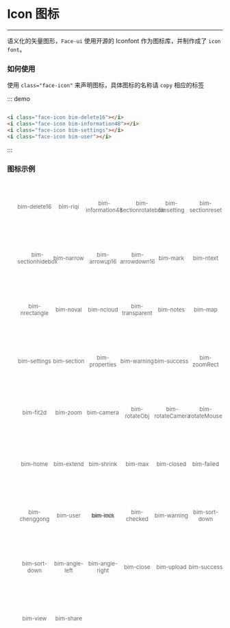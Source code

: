 <style lang="less">
  .icon-list {
    list-style: none;
    li {
      float: left;
      width: 16.66%;
      text-align: center;
      height: 120px;
      line-height: 120px;
      color: #666;
      font-size: 13px;
      transition: color .15s linear;
      span {
        display: inline-block;
        line-height: normal;
        vertical-align: middle;
      }
    }
    .face-icon {
        font-size: 32px;
        margin-bottom:15px;
    }
  }
</style>

# Icon 图标

----
语义化的矢量图形，```Face-ui``` 使用开源的 Iconfont 作为图标库，并制作成了 ```icon font```。
### 如何使用

使用 ```class="face-icon"``` 来声明图标，具体图标的名称请 ```copy``` 相应的标签

<div class="demo-block">
  <i class="face-icon bim-delete16"></i>
  <i class="face-icon bim-information48"></i>
  <i class="face-icon bim-settings"></i>
  <i class="face-icon bim-user"></i>
</div>

::: demo
```html

<i class="face-icon bim-delete16"></i>
<i class="face-icon bim-information48"></i>
<i class="face-icon bim-settings"></i>
<i class="face-icon bim-user"></i>

```
:::

### 图标示例

<ul class="icon-list">
  <li>
      <span>
          <i class="face-icon bim-delete16"></i>
          <p class="icon-name">bim-delete16</p>
      </span>
  </li>
  <li>
      <span>
          <i class="face-icon bim-riqi"></i>
          <p class="icon-name">bim-riqi</p>
      </span>
  </li>
  <li>
      <span>
          <i class="face-icon bim-information48"></i>
          <p class="icon-name">bim-information48</p>
      </span>
  </li>
  <li>
      <span>
          <i class="face-icon bim-sectionrotatebox"></i>
          <p class="icon-name">bim-sectionrotatebox</p>
      </span>
  </li>
  <li>
      <span>
          <i class="face-icon bim-filesetting"></i>
          <p class="icon-name">bim-filesetting</p>
      </span>
  </li>
  <li>
      <span>
          <i class="face-icon bim-sectionreset"></i>
          <p class="icon-name">bim-sectionreset</p>
      </span>
  </li>
  <li>
      <span>
          <i class="face-icon bim-sectionhidebox"></i>
          <p class="icon-name">bim-sectionhidebox</p>
      </span>
  </li>
  <li>
      <span>
          <i class="face-icon bim-narrow"></i>
          <p class="icon-name">bim-narrow</p>
      </span>
  </li>
  <li>
      <span>
          <i class="face-icon bim-arrowup16"></i>
          <p class="icon-name">bim-arrowup16</p>
      </span>
  </li>
  <li>
      <span>
          <i class="face-icon bim-arrowdown16"></i>
          <p class="icon-name">bim-arrowdown16</p>
      </span>
  </li>
  <li>
      <span>
          <i class="face-icon bim-mark"></i>
          <p class="icon-name">bim-mark</p>
      </span>
  </li>
  <li>
      <span>
          <i class="face-icon bim-ntext"></i>
          <p class="icon-name">bim-ntext</p>
      </span>
  </li>
  <li>
      <span>
          <i class="face-icon bim-nrectangle"></i>
          <p class="icon-name">bim-nrectangle</p>
      </span>
  </li>
  <li>
      <span>
          <i class="face-icon bim-noval"></i>
          <p class="icon-name">bim-noval</p>
      </span>
  </li>
  <li>
      <span>
          <i class="face-icon bim-ncloud"></i>
          <p class="icon-name">bim-ncloud</p>
      </span>
  </li>
  <li>
      <span>
          <i class="face-icon bim-transparent"></i>
          <p class="icon-name">bim-transparent</p>
      </span>
  </li>
  <li>
      <span>
          <i class="face-icon bim-notes"></i>
          <p class="icon-name">bim-notes</p>
      </span>
  </li>
  <li>
      <span>
          <i class="face-icon bim-map"></i>
          <p class="icon-name">bim-map</p>
      </span>
  </li>
  <li>
      <span>
          <i class="face-icon bim-settings"></i>
          <p class="icon-name">bim-settings</p>
      </span>
  </li>
  <li>
      <span>
          <i class="face-icon bim-section"></i>
          <p class="icon-name">bim-section</p>
      </span>
  </li>
  <li>
      <span>
          <i class="face-icon bim-properties"></i>
          <p class="icon-name">bim-properties</p>
      </span>
  </li>
  <li>
      <span>
          <i class="face-icon bim-warning"></i>
          <p class="icon-name">bim-warning</p>
      </span>
  </li>
  <li>
      <span>
          <i class="face-icon bim-success"></i>
          <p class="icon-name">bim-success</p>
      </span>
  </li>
  <li>
      <span>
          <i class="face-icon bim-zoomRect"></i>
          <p class="icon-name">bim-zoomRect</p>
      </span>
  </li>
  <li>
      <span>
          <i class="face-icon bim-fit2d"></i>
          <p class="icon-name">bim-fit2d</p>
      </span>
  </li>
  <li>
      <span>
          <i class="face-icon bim-zoom"></i>
          <p class="icon-name">bim-zoom</p>
      </span>
  </li>
  <li>
      <span>
          <i class="face-icon bim-camera"></i>
          <p class="icon-name">bim-camera</p>
      </span>
  </li>
  <li>
      <span>
          <i class="face-icon bim-rotateObj"></i>
          <p class="icon-name">bim-rotateObj</p>
      </span>
  </li>
  <li>
      <span>
          <i class="face-icon bim-rotateCamera"></i>
          <p class="icon-name">bim-rotateCamera</p>
      </span>
  </li>
  <li>
      <span>
          <i class="face-icon bim-rotateMouse"></i>
          <p class="icon-name">bim-rotateMouse</p>
      </span>
  </li>
  <li>
      <span>
          <i class="face-icon bim-home"></i>
          <p class="icon-name">bim-home</p>
      </span>
  </li>
  <li>
      <span>
          <i class="face-icon bim-extend"></i>
          <p class="icon-name">bim-extend</p>
      </span>
  </li>
  <li>
      <span>
          <i class="face-icon bim-shrink"></i>
          <p class="icon-name">bim-shrink</p>
      </span>
  </
  <li>
      <span>
          <i class="face-icon bim-min"></i>
          <p class="icon-name">bim-min</p>
      </span>
  </li>
  <li>
      <span>
          <i class="face-icon bim-max"></i>
          <p class="icon-name">bim-max</p>
      </span>
  </li>
  <li>
      <span>
          <i class="face-icon bim-closed"></i>
          <p class="icon-name">bim-closed</p>
      </span>
  </li>
  <li>
      <span>
          <i class="face-icon bim-failed"></i>
          <p class="icon-name">bim-failed</p>
      </span>
  </li>
  <li>
      <span>
          <i class="face-icon bim-chenggong"></i>
          <p class="icon-name">bim-chenggong</p>
      </span>
  </li>
  <li>
      <span>
          <i class="face-icon bim-user"></i>
          <p class="icon-name">bim-user</p>
      </span>
  </li>
  <li>
      <span>
          <i class="face-icon bim-lock"></i>
          <p class="icon-name">bim-lock</p>
      </span>
  </li>
  <li>
      <span>
          <i class="face-icon bim-checked"></i>
          <p class="icon-name">bim-checked</p>
      </span>
  </li>
  <li>
      <span>
          <i class="face-icon bim-warning"></i>
          <p class="icon-name">bim-warning</p>
      </span>
  </li>
  <li>
      <span>
          <i class="face-icon bim-sort-down"></i>
          <p class="icon-name">bim-sort-down</p>
      </span>
  </li>
  <li>
      <span>
          <i class="face-icon bim-sort-down"></i>
          <p class="icon-name">bim-sort-down</p>
      </span>
  </li>
  <li>
      <span>
          <i class="face-icon bim-angle-left"></i>
          <p class="icon-name">bim-angle-left</p>
      </span>
  </li>
  <li>
      <span>
          <i class="face-icon bim-angle-right"></i>
          <p class="icon-name">bim-angle-right</p>
      </span>
  </li>
  <li>
      <span>
          <i class="face-icon bim-close"></i>
          <p class="icon-name">bim-close</p>
      </span>
  </li>
  <li>
      <span>
          <i class="face-icon bim-upload"></i>
          <p class="icon-name">bim-upload</p>
      </span>
  </li>
  <li>
      <span>
          <i class="face-icon bim-success"></i>
          <p class="icon-name">bim-success</p>
      </span>
  </li>
  <li>
      <span>
          <i class="face-icon bim-view"></i>
          <p class="icon-name">bim-view</p>
      </span>
  </li>
  <li>
      <span>
          <i class="face-icon bim-share"></i>
          <p class="icon-name">bim-share</p>
      </span>
  </li>
</ul>
